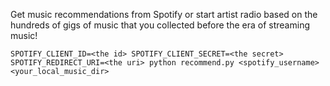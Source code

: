 Get music recommendations from Spotify or start artist radio based on the hundreds of gigs of music that you collected before the era of streaming music!

`SPOTIFY_CLIENT_ID=<the id> SPOTIFY_CLIENT_SECRET=<the secret> SPOTIFY_REDIRECT_URI=<the uri> python recommend.py <spotify_username> <your_local_music_dir>`

